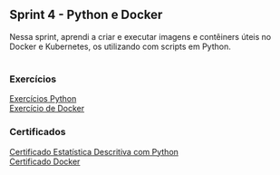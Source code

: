 ## Sprint 4 - Python e Docker 
Nessa sprint, aprendi a criar e executar imagens e contêiners úteis no Docker e Kubernetes, os utilizando com scripts em Python.

#
### Exercícios
<a href= exercicios\python > Exercícios Python </a>   
<a href= exercicios\docker > Exercício de Docker </a>   

### Certificados
 <a href=certificados\estatistica-descritiva.jpg > Certificado Estatística Descritiva com Python </a>  
 <a href=certificados\docker.jpg > Certificado Docker </a>


#


